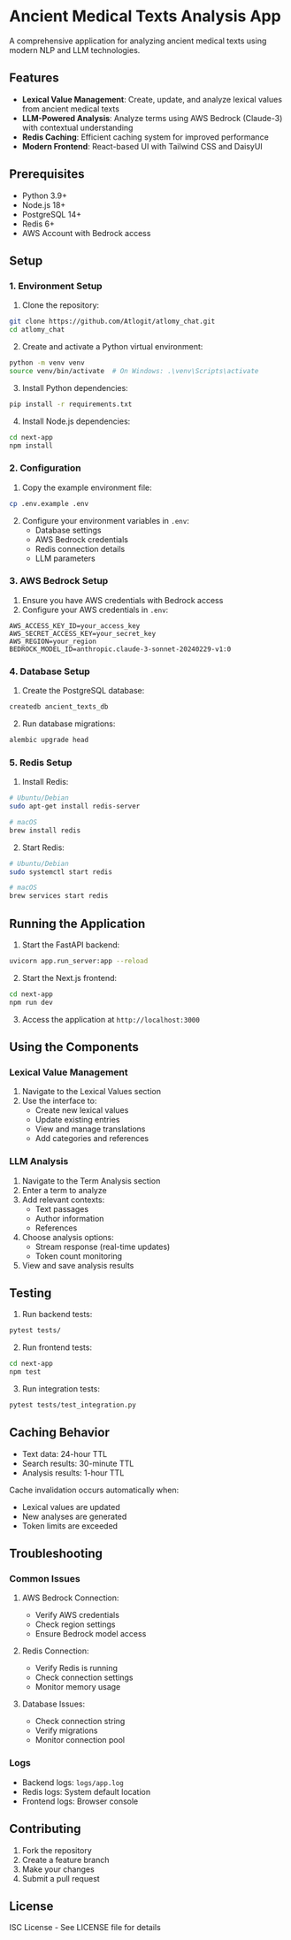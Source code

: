 # Ancient Medical Texts Analysis App

A comprehensive application for analyzing ancient medical texts using modern NLP and LLM technologies.

## Features

- **Lexical Value Management**: Create, update, and analyze lexical values from ancient medical texts
- **LLM-Powered Analysis**: Analyze terms using AWS Bedrock (Claude-3) with contextual understanding
- **Redis Caching**: Efficient caching system for improved performance
- **Modern Frontend**: React-based UI with Tailwind CSS and DaisyUI

## Prerequisites

- Python 3.9+
- Node.js 18+
- PostgreSQL 14+
- Redis 6+
- AWS Account with Bedrock access

## Setup

### 1. Environment Setup

1. Clone the repository:
```bash
git clone https://github.com/Atlogit/atlomy_chat.git
cd atlomy_chat
```

2. Create and activate a Python virtual environment:
```bash
python -m venv venv
source venv/bin/activate  # On Windows: .\venv\Scripts\activate
```

3. Install Python dependencies:
```bash
pip install -r requirements.txt
```

4. Install Node.js dependencies:
```bash
cd next-app
npm install
```

### 2. Configuration

1. Copy the example environment file:
```bash
cp .env.example .env
```

2. Configure your environment variables in `.env`:
   - Database settings
   - AWS Bedrock credentials
   - Redis connection details
   - LLM parameters

### 3. AWS Bedrock Setup

1. Ensure you have AWS credentials with Bedrock access
2. Configure your AWS credentials in `.env`:
```
AWS_ACCESS_KEY_ID=your_access_key
AWS_SECRET_ACCESS_KEY=your_secret_key
AWS_REGION=your_region
BEDROCK_MODEL_ID=anthropic.claude-3-sonnet-20240229-v1:0
```

### 4. Database Setup

1. Create the PostgreSQL database:
```bash
createdb ancient_texts_db
```

2. Run database migrations:
```bash
alembic upgrade head
```

### 5. Redis Setup

1. Install Redis:
```bash
# Ubuntu/Debian
sudo apt-get install redis-server

# macOS
brew install redis
```

2. Start Redis:
```bash
# Ubuntu/Debian
sudo systemctl start redis

# macOS
brew services start redis
```

## Running the Application

1. Start the FastAPI backend:
```bash
uvicorn app.run_server:app --reload
```

2. Start the Next.js frontend:
```bash
cd next-app
npm run dev
```

3. Access the application at `http://localhost:3000`

## Using the Components

### Lexical Value Management

1. Navigate to the Lexical Values section
2. Use the interface to:
   - Create new lexical values
   - Update existing entries
   - View and manage translations
   - Add categories and references

### LLM Analysis

1. Navigate to the Term Analysis section
2. Enter a term to analyze
3. Add relevant contexts:
   - Text passages
   - Author information
   - References
4. Choose analysis options:
   - Stream response (real-time updates)
   - Token count monitoring
5. View and save analysis results

## Testing

1. Run backend tests:
```bash
pytest tests/
```

2. Run frontend tests:
```bash
cd next-app
npm test
```

3. Run integration tests:
```bash
pytest tests/test_integration.py
```

## Caching Behavior

- Text data: 24-hour TTL
- Search results: 30-minute TTL
- Analysis results: 1-hour TTL

Cache invalidation occurs automatically when:
- Lexical values are updated
- New analyses are generated
- Token limits are exceeded

## Troubleshooting

### Common Issues

1. AWS Bedrock Connection:
   - Verify AWS credentials
   - Check region settings
   - Ensure Bedrock model access

2. Redis Connection:
   - Verify Redis is running
   - Check connection settings
   - Monitor memory usage

3. Database Issues:
   - Check connection string
   - Verify migrations
   - Monitor connection pool

### Logs

- Backend logs: `logs/app.log`
- Redis logs: System default location
- Frontend logs: Browser console

## Contributing

1. Fork the repository
2. Create a feature branch
3. Make your changes
4. Submit a pull request

## License

ISC License - See LICENSE file for details
